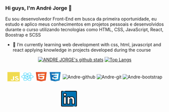 ### Hi guys, I'm André Jorge 👋
<p>Eu sou desenvolvedor Front-End em busca da primeira oportunidade, eu estudo e aplico meus conhecimentos em projetos pessoais e desenvolvidos durante o curso utilizando tecnologias como HTML, CSS, JavaScript, React, Boostrap e SCSS </p>

- 🌱 I’m currently learning web development with css, html, javascript and react applying knowledge in projects developed during the course

<div align="center" >

[![ANDRE JORGE's github stats](https://github-readme-stats.vercel.app/api?username=AndreJorge01&show_icons=true&theme=radical&bg_color=30,0d0d0d,191919&title_color=fff&text_color=fff&icon_color=79ff97)](https://github.com/anuraghazra/github-readme-stats)
[![Top Langs](https://github-readme-stats.vercel.app/api/top-langs/?username=AndreJorge01&layout=compact&theme=radical&bg_color=30,0d0d0d,191919&title_color=fff&text_color=fff&icon_color=79ff97)](https://github.com/anuraghazra/github-readme-stats)

  <div style="display: inline_block"><br>
  <img align="center" alt="Andre-Js" height="30" width="40" src="https://raw.githubusercontent.com/devicons/devicon/master/icons/javascript/javascript-plain.svg">
  <img align="center" alt="Andre-React" height="30" width="40" src="https://raw.githubusercontent.com/devicons/devicon/master/icons/react/react-original.svg">
  <img align="center" alt="Andre-HTML" height="30" width="40" src="https://raw.githubusercontent.com/devicons/devicon/master/icons/html5/html5-original.svg">
  <img align="center" alt="Andre-CSS" height="30" width="40" src="https://raw.githubusercontent.com/devicons/devicon/master/icons/css3/css3-original.svg">
  <img align="center" alt="Andre-github" height="30" width="40" src="https://icongr.am/devicon/github-original-wordmark.svg?size=128&color=currentColor">
  <img align="center" alt="Andre-git" height="30" width="40" src="https://icongr.am/devicon/git-original-wordmark.svg?size=128&color=currentColor">
  <img align="center" alt="Andre-bootstrap" height="30" width="40" src="https://icongr.am/devicon/bootstrap-plain-wordmark.svg?size=128&color=currentColor">
</div>
  
  ##
  
  <div style="align-self: center;align-items: center; display: flex; justify-content: space-between; width: 150px;" > 
  <a href="https://www.linkedin.com/in/andre-jorge-6b65671b4/">
    <img src="https://github.com/ARTHURPC03/ARTHURPC03/raw/master/github/linkedin.png" alt="LinkedIn" height="50">
  </a>
</div>
</div>

